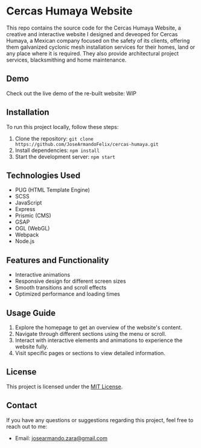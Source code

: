 # Cercas Humaya Website

<!-- [![Website Preview](preview.png)](https://your-website-url.com) -->

This repo contains the source code for the Cercas Humaya Website, a creative and interactive website I designed and deveoped for Cercas Humaya, a Mexican company focused on the safety of its clients, offering them galvanized cyclonic mesh installation services for their homes, land or any place where it is required. They also provide architectural project services, blacksmithing and home maintenance.

## Demo

Check out the live demo of the re-built website: WIP<!-- [Demo Link](https://your-website-url.com) -->

## Installation

To run this project locally, follow these steps:

1. Clone the repository: `git clone https://github.com/JoseArmandoFelix/cercas-humaya.git`
2. Install dependencies: `npm install`
3. Start the development server: `npm start`

## Technologies Used

- PUG (HTML Template Engine)
- SCSS
- JavaScript
- Express
- Prismic (CMS)
- GSAP
- OGL (WebGL)
- Webpack
- Node.js

## Features and Functionality

- Interactive animations
- Responsive design for different screen sizes
- Smooth transitions and scroll effects
- Optimized performance and loading times

## Usage Guide

1. Explore the homepage to get an overview of the website's content.
2. Navigate through different sections using the menu or scroll.
3. Interact with interactive elements and animations to experience the website fully.
4. Visit specific pages or sections to view detailed information.

## License

This project is licensed under the [MIT License](LICENSE.md).

## Contact

If you have any questions or suggestions regarding this project, feel free to reach out to me:

- Email: josearmando.zara@gmail.com
